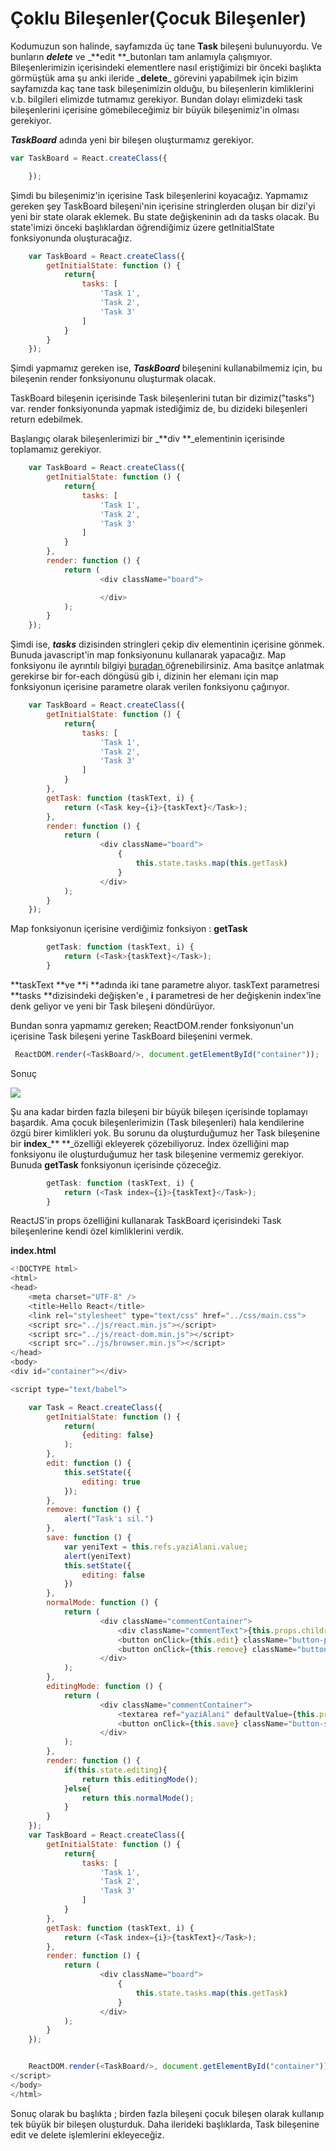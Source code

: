 # Çoklu Bileşenler\(Çocuk Bileşenler\)

Kodumuzun son halinde, sayfamızda üç tane **Task** bileşeni bulunuyordu. Ve bunların _**delete**_ ve _**edit **\_butonları tam anlamıyla çalışmıyor. Bileşenlerimizin içerisindeki elementlere nasıl eriştiğimizi bir önceki başlıkta görmüştük ama şu anki ileride _**delete**\_ görevini yapabilmek için bizim sayfamızda kaç tane task bileşenimizin olduğu, bu bileşenlerin kimliklerini v.b. bilgileri elimizde tutmamız gerekiyor. Bundan dolayı elimizdeki task bileşenlerini içerisine gömebileceğimiz bir büyük bileşenimiz'in olması gerekiyor.

_**TaskBoard**_ adında yeni bir bileşen oluşturmamız gerekiyor.

```js
var TaskBoard = React.createClass({

    });
```

Şimdi bu bileşenimiz'in içerisine Task bileşenlerini koyacağız. Yapmamız gereken şey TaskBoard bileşeni'nin içerisine stringlerden oluşan bir dizi'yi yeni bir state olarak eklemek. Bu state değişkeninin adı da tasks olacak. Bu state'imizi önceki başlıklardan öğrendiğimiz üzere getInitialState fonksiyonunda oluşturacağız.

```js
    var TaskBoard = React.createClass({
        getInitialState: function () {
            return{
                tasks: [
                    'Task 1',
                    'Task 2',
                    'Task 3'
                ]
            }
        }
    });
```

Şimdi yapmamız gereken ise, _**TaskBoard**_ bileşenini kullanabilmemiz için, bu bileşenin render fonksiyonunu oluşturmak olacak.

TaskBoard bileşenin içerisinde Task bileşenlerini tutan bir dizimiz\("tasks"\) var. render fonksiyonunda yapmak istediğimiz de, bu dizideki bileşenleri return edebilmek.

Başlangıç olarak bileşenlerimizi bir \_**div **\_elementinin içerisinde toplamamız gerekiyor.

```js
    var TaskBoard = React.createClass({
        getInitialState: function () {
            return{
                tasks: [
                    'Task 1',
                    'Task 2',
                    'Task 3'
                ]
            }
        },
        render: function () {
            return (
                    <div className="board">

                    </div>
            );
        }
    });
```

Şimdi ise, _**tasks**_ dizisinden stringleri çekip div elementinin içerisine gönmek. Bunuda javascript'in map fonksiyonunu kullanarak yapacağız. Map fonksiyonu ile ayrıntılı bilgiyi  [buradan ](https://www.w3schools.com/jsref/jsref_map.asp)öğrenebilirsiniz. Ama basitçe anlatmak gerekirse bir for-each döngüsü gib i, dizinin her elemanı için map fonksiyonun içerisine parametre olarak verilen fonksiyonu çağırıyor.

```js
    var TaskBoard = React.createClass({
        getInitialState: function () {
            return{
                tasks: [
                    'Task 1',
                    'Task 2',
                    'Task 3'
                ]
            }
        },
        getTask: function (taskText, i) {
            return (<Task key={i}>{taskText}</Task>);
        },
        render: function () {
            return (
                    <div className="board">
                        {
                            this.state.tasks.map(this.getTask)
                        }
                    </div>
            );
        }
    });
```

Map fonksiyonun içerisine verdiğimiz fonksiyon : **getTask**

```js
        getTask: function (taskText, i) {
            return (<Task>{taskText}</Task>);
        }
```

**taskText **ve **i **adında iki tane parametre alıyor. taskText parametresi **tasks **dizisindeki değişken'e , **i** parametresi de her değişkenin index'îne denk geliyor ve yeni bir Task bileşeni döndürüyor.

Bundan sonra yapmamız gereken; ReactDOM.render fonksiyonun'un içerisine Task bileşeni yerine TaskBoard bileşenini vermek.

```js
 ReactDOM.render(<TaskBoard/>, document.getElementById("container"));
```

Sonuç

![](/assets/multiChild.png)

Şu ana kadar birden fazla bileşeni bir büyük bileşen içerisinde toplamayı başardık. Ama çocuk bileşenlerimizin \(Task bileşenleri\) hala kendilerine özgü birer kimlikleri yok. Bu sorunu da oluşturduğumuz her Task bileşenine bir **index**_** **_özelliği ekleyerek çözebiliyoruz. İndex özelliğini map fonksiyonu ile oluşturduğumuz her task bileşenine vermemiz gerekiyor. Bunuda **getTask** fonksiyonun içerisinde çözeceğiz.

```js
        getTask: function (taskText, i) {
            return (<Task index={i}>{taskText}</Task>);
        }
```

ReactJS'in props özelliğini kullanarak TaskBoard içerisindeki Task bileşenlerine kendi özel kimliklerini verdik.

**index.html**

```js
<!DOCTYPE html>
<html>
<head>
    <meta charset="UTF-8" />
    <title>Hello React</title>
    <link rel="stylesheet" type="text/css" href="../css/main.css">
    <script src="../js/react.min.js"></script>
    <script src="../js/react-dom.min.js"></script>
    <script src="../js/browser.min.js"></script>
</head>
<body>
<div id="container"></div>

<script type="text/babel">

    var Task = React.createClass({
        getInitialState: function () {
            return(
                {editing: false}
            );
        },
        edit: function () {
            this.setState({
                editing: true
            });
        },
        remove: function () {
            alert("Task'ı sil.")
        },
        save: function () {
            var yeniText = this.refs.yaziAlani.value;
            alert(yeniText)
            this.setState({
                editing: false
            })
        },
        normalMode: function () {
            return (
                    <div className="commentContainer">
                        <div className="commentText">{this.props.children}</div>
                        <button onClick={this.edit} className="button-primary">Edit</button>
                        <button onClick={this.remove} className="button-danger">Remove</button>
                    </div>
            );
        },
        editingMode: function () {
            return (
                    <div className="commentContainer">
                        <textarea ref="yaziAlani" defaultValue={this.props.children}></textarea>
                        <button onClick={this.save} className="button-secondary">Save</button>
                    </div>
            );
        },
        render: function () {
            if(this.state.editing){
                return this.editingMode();
            }else{
                return this.normalMode();
            }
        }
    });
    var TaskBoard = React.createClass({
        getInitialState: function () {
            return{
                tasks: [
                    'Task 1',
                    'Task 2',
                    'Task 3'
                ]
            }
        },
        getTask: function (taskText, i) {
            return (<Task index={i}>{taskText}</Task>);
        },
        render: function () {
            return (
                    <div className="board">
                        {
                            this.state.tasks.map(this.getTask)
                        }
                    </div>
            );
        }
    });


    ReactDOM.render(<TaskBoard/>, document.getElementById("container"));
</script>
</body>
</html>
```

Sonuç olarak bu başlıkta ; birden fazla bileşeni çocuk bileşen olarak kullanıp tek büyük bir bileşen oluşturduk. Daha ilerideki başlıklarda, Task bileşenine edit ve delete işlemlerini ekleyeceğiz.

